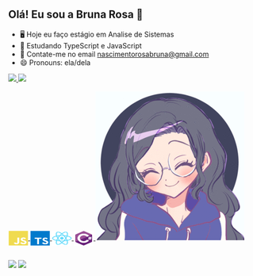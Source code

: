 ## Olá! Eu sou a Bruna Rosa 👋

- 🖥️ Hoje eu faço estágio em Analise de Sistemas 
- 🌱 Estudando TypeScript e JavaScript 
- 💬 Contate-me no email nascimentorosabruna@gmail.com 
- 😄 Pronouns: ela/dela 

<div>
  <a href="https://github.com/BruhRosa">
    <img heigth="180cm" src="https://github-readme-stats.vercel.app//api?username=BruhRosa&show_icons=true&theme=dracula&include_all_commits=true&count_private=true"/>
    <img heigth="180cm" src="https://github-readme-stats.vercel.app//api/top-langs/?username=BruhRosa&layout-compact&langs_count-16&theme=dracula"/>
</div>

<div style="display: inline_block"><br>
  <img align="center" alt="Bruna-Js" height="30" width="40" src="https://raw.githubusercontent.com/devicons/devicon/master/icons/javascript/javascript-plain.svg">
  <img align="center" alt="Bruna-Ts" height="30" width="40" src="https://raw.githubusercontent.com/devicons/devicon/master/icons/typescript/typescript-plain.svg">
  <img align="center" alt="Bruna-React" height="30" width="40" src="https://raw.githubusercontent.com/devicons/devicon/master/icons/react/react-original.svg">
  <img align="center" alt="Bruna-Csharp" height="30" width="40" src="https://raw.githubusercontent.com/devicons/devicon/master/icons/csharp/csharp-original.svg">
  <img src="./bruna.gif" title="Home page Gif" alt="Home page Gif"/>
</div>


##

<div> 
  <a href="https://instagram.com/rosabruuna" target="_blank"><img src="https://img.shields.io/badge/-Instagram-%23E4405F?style=for-the-badge&logo=instagram&logoColor=white" target="_blank"></a>
  <a href = "mailto:nascimentorosabruna@gmail.com"><img src="https://img.shields.io/badge/-Gmail-%23333?style=for-the-badge&logo=gmail&logoColor=white" target="_blank"></a>
</div>
